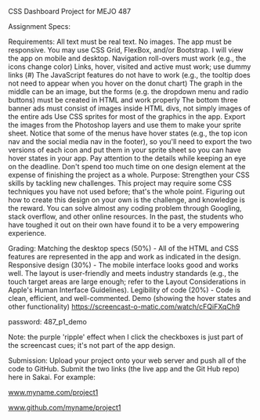 CSS Dashboard Project for MEJO 487

Assignment Specs:

Requirements:
All text must be real text. No images.
The app must be responsive. You may use CSS Grid, FlexBox, and/or Bootstrap. I will view the app on mobile and desktop.
Navigation roll-overs must work (e.g., the icons change color)
Links, hover, visited and active must work; use dummy links (#)
The JavaScript features do not have to work (e.g., the tooltip does not need to appear when you hover on the donut chart)
The graph in the middle can be an image, but the forms (e.g. the dropdown menu and radio buttons) must be created in HTML and work properly 
The bottom three banner ads must consist of images inside HTML divs, not simply images of the entire ads
Use CSS sprites for most of the graphics in the app. Export the images from the Photoshop layers and use them to make your sprite sheet. Notice that some of the menus have hover states (e.g., the top icon nav and the social media nav in the footer), so you'll need to export the two versions of each icon and put them in your sprite sheet so you can have hover states in your app.
Pay attention to the details while keeping an eye on the deadline. Don't spend too much time on one design element at the expense of finishing the project as a whole. 
Purpose:
Strengthen your CSS skills by tackling new challenges. This project may require some CSS techniques you have not used before; that's the whole point. Figuring out how to create this design on your own is the challenge, and knowledge is the reward. You can solve almost any coding problem through Googling, stack overflow, and other online resources. In the past, the students who have toughed it out on their own have found it to be a very empowering experience.

Grading:
Matching the desktop specs (50%) - All of the HTML and CSS features are represented in the app and work as indicated in the design.
Responsive design (30%) - The mobile interface looks good and works well. The layout is user-friendly and meets industry standards (e.g., the touch target areas are large enough; refer to the Layout Considerations in Apple's Human Interface Guidelines).
Legibility of code (20%) - Code is clean, efficient, and well-commented.
Demo (showing the hover states and other functionality)
https://screencast-o-matic.com/watch/cFQiFXqCh9

password: 487_p1_demo

Note: the purple 'ripple' effect when I click the checkboxes is just part of the screencast cues; it's not part of the app design.

Submission:
Upload your project onto your web server and push all of the code to GitHub. Submit the two links (the live app and the Git Hub repo) here in Sakai. For example: 

www.myname.com/project1

www.github.com/myname/project1
